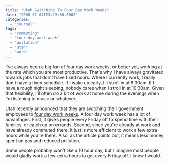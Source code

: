 ```yaml
---
title: "Utah Switching To Four Day Work Weeks"
date: "2008-07-04T23:23:58.000Z"
categories: 
  - "journal"
tags: 
  - "commuting"
  - "four-day-work-week"
  - "pollution"
  - "utah"
  - "work"
---
```


I've always been a big fan of four day work weeks, or better yet, working at the rate which you are most productive. That's why I have always gravitated towards jobs that don't have fixed hours. Where I currently work, I really don't have a fixed schedule. If I wake up early, I'll stroll in at 8:30am. If I have a rough night sleeping, nobody cares when I stroll in at 10:30am. Given that flexibility, I'll often do a bit of work at home during the evenings when I'm listening to music or whatever.

Utah recently announced that they are switching their government employees to [four day work weeks](http://money.cnn.com/2008/07/03/news/economy/utah_work.ap/index.htm). A four day work week has a lot of advantages. First, it gives people every Friday off to spend time with their families, or catch up on errands. Second, since you're already at work and have already commuted there, it just is more efficient to work a few extra hours while you're there. Also, as the article points out, it means less money spent on gas and reduced pollution.

Some people probably won't like a 10 hour day, but I imagine most people would gladly work a few extra hours to get every Friday off. I know I would.
